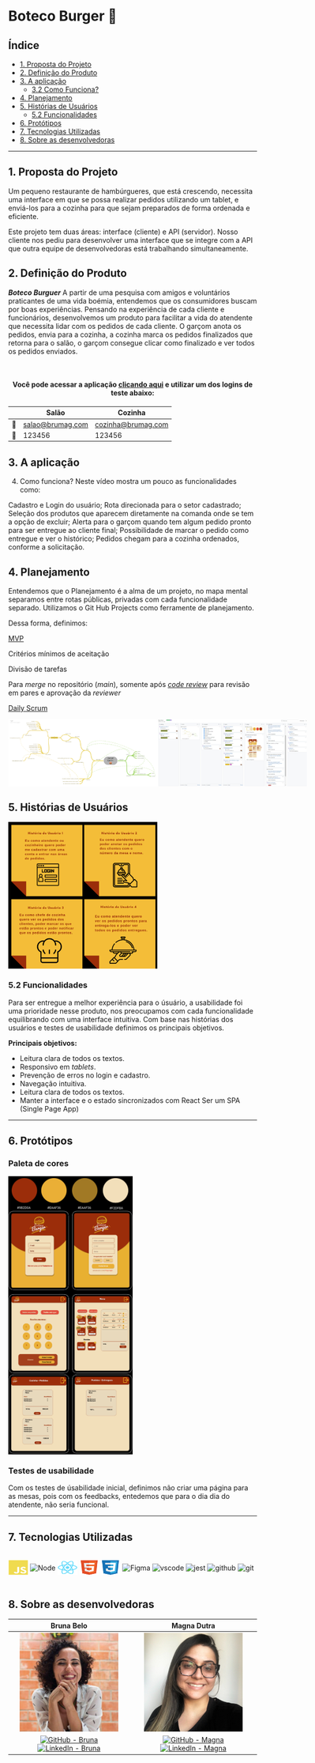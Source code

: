 # Boteco Burger :hamburger:

## Índice

- [1. Proposta do Projeto](#proposta-do-produto)
- [2. Definição do Produto](#definição-do-produto)
- [3. A aplicação](#aplicacao)
   * [3.2 Como Funciona?](#como-funciona?)
- [4. Planejamento](#planejamento)
- [5. Histórias de Usuários](#histórias-de-usuários)
   * [5.2 Funcionalidades](#funcionálidades)
- [6. Protótipos](#art-protótipos)
- [7. Tecnologias Utilizadas](#robot-tecnologias-utilizadas)
- [8. Sobre as desenvolvedoras](#desenvolvedoras)

---

## 1. Proposta do Projeto
Um pequeno restaurante de hambúrgueres, que está crescendo, necessita uma interface em que se possa realizar pedidos utilizando um tablet, e enviá-los para a cozinha para que sejam preparados de forma ordenada e eficiente.

Este projeto tem duas áreas: interface (cliente) e API (servidor). Nosso cliente nos pediu para desenvolver uma interface que se integre com a API que outra equipe de desenvolvedoras está trabalhando simultaneamente.

## 2. Definição do Produto
**_Boteco Burguer_** A partir de uma pesquisa com amigos e voluntários praticantes de uma vida boémia, entendemos que os consumidores buscam por boas experiências. Pensando na experiência de cada cliente e funcionários, desenvolvemos um produto para facilitar a vida do atendente que necessita lidar com os pedidos de cada cliente. O garçom anota os pedidos, envia para a cozinha, a cozinha marca os pedidos finalizados que retorna para o salão, o garçom consegue clicar como finalizado e ver todos os pedidos enviados.


<br/>
 
<div align='center'>
<h4> Você pode acessar a aplicação <a href="">clicando aqui</a> e utilizar um dos logins de teste abaixo:</h4>

  
 |      |          Salão          |      Cozinha            |
 |------|-------------------------|-------------------------|
 |  📨  |     salao@brumag.com    |    cozinha@brumag.com	 |
 |  🔐  |         123456          |         123456          |

  </div>
  
## 3. A aplicação





 4. Como funciona?
Neste vídeo mostra um pouco as funcionalidades como:

Cadastro e Login do usuário;
Rota direcionada para o setor cadastrado;
Seleção dos produtos que aparecem diretamente na comanda onde se tem a opção de excluir;
Alerta para o garçom quando tem algum pedido pronto para ser entregue ao cliente final;
Possibilidade de marcar o pedido como entregue e ver o histórico;
Pedidos chegam para a cozinha ordenados, conforme a solicitação.






## 4. Planejamento
Entendemos que o Planejamento é a alma de um projeto, no mapa mental separamos entre rotas públicas, privadas com cada funcionalidade separado.
Utilizamos o Git Hub Projects como ferramente de planejamento.

Dessa forma, definimos:

[MVP](https://pt.wikipedia.org/wiki/Produto_vi%C3%A1vel_m%C3%ADnimo)

Critérios mínimos de aceitação

Divisão de tarefas

Para *merge* no repositório (*main*), somente após [*code review*](https://en.wikipedia.org/wiki/Code_review) para revisão em pares e aprovação da *reviewer*

[Daily Scrum](https://www.desenvolvimentoagil.com.br/scrum/daily_scrum)


<div align="center" style="display: flex">
  
  <img src='src/img/Mapa mental.png' alt="" width='60%'> 
  
  <img src='src/img/print-projects.png' alt="" width='60%'> 
 
</div>



## 5. Histórias de Usuários

<div align="center" style="display: flex">
  
  <img src='src/img/historia.png' alt="" width='60%'> 
 
</div>


 ### 5.2 Funcionalidades
 
 Para ser entregue a melhor experiência para o úsuário, a usabilidade foi uma prioridade nesse produto, nos preocupamos com cada funcionalidade equilibrando com uma interface intuitiva. Com base nas histórias dos usuários e testes de usabilidade definimos os principais objetivos.
 
**Principais objetivos:**

- Leitura clara de todos os textos.
- Responsivo em *tablets*.
- Prevenção de erros no login e cadastro.
- Navegação intuitiva.
- Leitura clara de todos os textos.
- Manter a interface e o estado sincronizados com React
Ser um SPA (Single Page App)

---

## 6. Protótipos 

### Paleta de cores

<div align="center" style="display: flex">
  
  <img src='src/img/paleta certa.png' alt="" width='50%'> 
 </div>


<div align="center" style="display: flex">
  <img src='src/img/Burguer queen tablet black.png' alt="protótipo" width='50%'> 

</div>

### **Testes de usabilidade**

Com os testes de úsabilidade inicial, definimos não criar uma página para as mesas, pois com os feedbacks, entedemos que para o dia dia do atendente, não seria funcional.
 
 
 ---
 
 ## 7. Tecnologias Utilizadas 
 
 <div style="display: inline_block"><br>
  <img align="center" alt="Js" height="30" width="40" src="https://raw.githubusercontent.com/devicons/devicon/master/icons/javascript/javascript-plain.svg">
  <img  align="center" alt="Node" height="30" width="40" src="https://cdn.jsdelivr.net/gh/devicons/devicon/icons/nodejs/nodejs-original.svg" />
  <img align="center" alt="React" height="30" width="40" src="https://raw.githubusercontent.com/devicons/devicon/master/icons/react/react-original.svg">
  <img align="center" alt="HTML" height="30" width="40" src="https://raw.githubusercontent.com/devicons/devicon/master/icons/html5/html5-original.svg">
  <img align="center" alt="CSS" height="30" width="40" src="https://raw.githubusercontent.com/devicons/devicon/master/icons/css3/css3-original.svg">
  <img align="center" alt="Figma" height="30" width="40" src="https://cdn.jsdelivr.net/gh/devicons/devicon/icons/figma/figma-original.svg" />
  <img align="center" alt="vscode" height="30" width="40" src="https://cdn.jsdelivr.net/gh/devicons/devicon/icons/vscode/vscode-original.svg" />
  <img align="center" alt="jest" height="30" width="40" src="https://cdn.jsdelivr.net/gh/devicons/devicon/icons/jest/jest-plain.svg" />
  <img align="center" alt="github" height="30" width="40" src="https://cdn.jsdelivr.net/gh/devicons/devicon/icons/github/github-original.svg" />
  <img align="center" alt="git" height="30" width="40" src="https://cdn.jsdelivr.net/gh/devicons/devicon/icons/git/git-original.svg" />
</div><br>


## 8. Sobre as desenvolvedoras



<div align='center'>

|                             Bruna Belo                       	      |                              Magna Dutra                                	|
|:------------------------------------------------------------------------------: |:------------------------------------------------------------------------------:	|
|<img alt="Bruna Belo" src="src/img/Bruna.png.jfif" height='200px'></img> | <img src="src/img/mag.jfif" alt="" height='200px'></img> 	|
| <a href='https://github.com/belobruna'><img alt='GitHub - Bruna' src='https://img.shields.io/badge/GitHub-100000?style=for-the-badge&logo=github&logoColor=white'></img></a> <a href='https://www.linkedin.com/in/bruna-belo/'><img alt='LinkedIn - Bruna' src='https://img.shields.io/badge/LinkedIn-0077B5?style=for-the-badge&logo=linkedin&logoColor=white'></img>  |  <a href='https://github.com/Magnadutra'><img alt='GitHub - Magna' src='https://img.shields.io/badge/GitHub-100000?style=for-the-badge&logo=github&logoColor=white'></img></a> <a href='https://www.linkedin.com/in/magna-dutra-70836311a/'><img alt='LinkedIn - Magna' src='https://img.shields.io/badge/LinkedIn-0077B5?style=for-the-badge&logo=linkedin&logoColor=white'></img></a> 	|          	|
</div>




